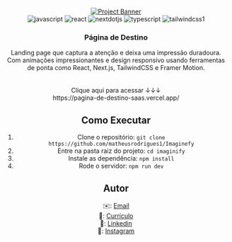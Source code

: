 <div align="center">
  <br />
    <a href="https://youtu.be/Ahwoks_dawU?feature=shared" target="_blank">
      <img src="https://github.com/sujatagunale/EasyRead/assets/151519281/daf9e91b-6342-4e9a-9361-8dc2bd01ce64" alt="Project Banner">
    </a>
  <br />

  <div>
    <img src="https://img.shields.io/badge/-JavaScript-black?style=for-the-badge&logo=javascript&logoColor=F7DF1E&color=000000" alt="javascript" />
    <img src="https://img.shields.io/badge/-React-black?style=for-the-badge&logo=react&logoColor=61DAFB&color=000000" alt="react" />
    <img src="https://img.shields.io/badge/-Next_JS-black?style=for-the-badge&logoColor=white&logo=nextdotjs&color=000000" alt="nextdotjs" />
    <img src="https://img.shields.io/badge/-TypeScript-black?style=for-the-badge&logoColor=white&logo=typescript&color=3178C6" alt="typescript" />
    <img src="https://img.shields.io/badge/-Tailwind_CSS-black?style=for-the-badge&logoColor=white&logo=tailwindcss&color=06B6D4" alt="tailwindcss1" />
  </div>

  <h3 align="center">Página de Destino</h3>

  <div align="center">
    Landing page que captura a atenção e deixa uma impressão duradoura. Com animações impressionantes e design responsivo usando ferramentas de ponta como React, Next.js, TailwindCSS e Framer Motion.
  </div>

</br>
</br>
Clique aqui para acessar  ↓↓↓</br>
https://pagina-de-destino-saas.vercel.app/

  ## Como Executar

  1. Clone o repositório: `git clone https://github.com/matheusrodrigues1/Imaginefy`
  2. Entre na pasta raiz do projeto: `cd imaginify`
  3. Instale as dependência: `npm install`
  4. Rode o servidor: `npm run dev`

  ## Autor

  ✉️: [Email](carlostech873@gmail.com)</br>
  📄: [Currículo](https://drive.google.com/file/d/1Jfn9RAqFR3YaQbL8j_lJA0z8HHlLI3Xq/view?pli=1)</br>
  💼: [Linkedin](https://www.linkedin.com/in/matheus-rodrigues-1a1899231/)</br>
  📸: [Instagram](https://www.instagram.com/math.eusrrodrigues/)

</div>

